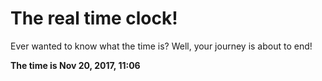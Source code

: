 # The real time clock!

Ever wanted to know what the time is? Well, your journey is about to end!

**The time is Nov 20, 2017, 11:06**